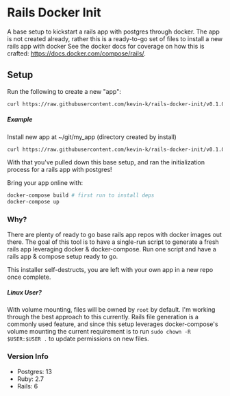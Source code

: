 # Rails Docker Init

A base setup to kickstart a rails app with postgres through docker.
The app is not created already, rather this is a ready-to-go set of files to install a new rails app with docker
See the docker docs for coverage on how this is crafted: https://docs.docker.com/compose/rails/.

## Setup

Run the following to create a new "app":

```bash
curl https://raw.githubusercontent.com/kevin-k/rails-docker-init/v0.1.0-preview/install.sh | bash -s <install location>
```

##### Example

Install new app at ~/git/my_app (directory created by install)

```bash
curl https://raw.githubusercontent.com/kevin-k/rails-docker-init/v0.1.0-preview/install.sh | bash -s ~/git/my_app
```

With that you've pulled down this base setup, and ran the initialization process for a rails app with postgres!

Bring your app online with:

```bash
docker-compose build # first run to install deps
docker-compose up
```

### Why?

There are plenty of ready to go base rails app repos with docker images out there. The goal of this tool is to
have a single-run script to generate a fresh rails app leveraging docker & docker-compose. Run one script and
have a rails app & compose setup ready to go.

This installer self-destructs, you are left with your own app in a new repo once complete.

##### Linux User?

With volume mounting, files will be owned by `root` by default. I'm working through the best approach to this currently.
Rails file generation is a commonly used feature, and since this setup leverages docker-compose's volume mounting the
current requirement is to run `sudo chown -R $USER:$USER .` to update permissions on new files.

### Version Info

- Postgres: 13
- Ruby: 2.7
- Rails: 6

